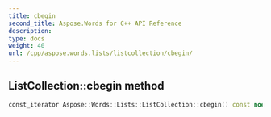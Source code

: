 ```yaml
---
title: cbegin
second_title: Aspose.Words for C++ API Reference
description: 
type: docs
weight: 40
url: /cpp/aspose.words.lists/listcollection/cbegin/
---
```

## ListCollection::cbegin method




```cpp
const_iterator Aspose::Words::Lists::ListCollection::cbegin() const noexcept
```

